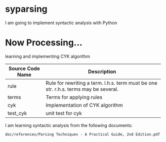# syparsing
I am going to implement syntactic analysis with Python

# Now Processing...
learning and implementing CYK algorithm

|Source Code Name|Description|
|---|---|
|rule|Rule for rewriting a term. l.h.s. term must be one str. r.h.s. terms may be several.|
|terms|Terms for applying rules|
|cyk|Implementation of CYK algorithm|
|test_cyk|unit test for cyk|

I am learning syntactic analysis from the following documents:

```doc/references/Parsing Techniques - A Practical Guide, 2nd Edition.pdf```
